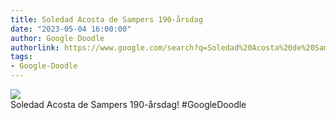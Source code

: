```yaml
---
title: Soledad Acosta de Sampers 190-årsdag
date: "2023-05-04 16:00:00"
author: Google Doodle
authorlink: https://www.google.com/search?q=Soledad%20Acosta%20de%20Samper
tags:
- Google-Doodle
---
```

<img src="https://www.google.com/logos/doodles/2023/soledad-acosta-de-sampers-190th-birthday-6753651837110123-l.png" referrerpolicy="no-referrer"><br>Soledad Acosta de Sampers 190-årsdag! #GoogleDoodle